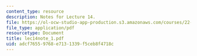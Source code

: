 ```yaml
---
content_type: resource
description: Notes for Lecture 14.
file: https://ol-ocw-studio-app-production.s3.amazonaws.com/courses/22-812j-managing-nuclear-technology-spring-2004/adcf76559768e7131339f5ceb8f4718c_lec14note_1.pdf
file_type: application/pdf
resourcetype: Document
title: lec14note_1.pdf
uid: adcf7655-9768-e713-1339-f5ceb8f4718c
---
```

